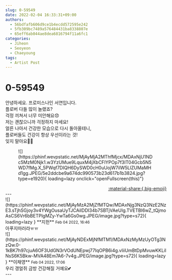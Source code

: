 ```yaml
---
slug: 0-59549
date: 2022-02-04 16:33:31+09:00
authors:
  - 56bdfafb606d9ce1b4ecdd572595e242
  - 5fb309bc7489a576484431ba8338807e
  - 65eff6ab044ae8dea6816794f11a6fc1
categories:
  - Jiheon
  - Seoyeon
  - Chaeyoung
tags:
  - Artist Post
---
```


# 0-59549

<div class="post-container" markdown="1">
<div class="content-container md-sidebar__scrollwrap" markdown="1">

안녕하세요. 프로미스나인 서연입니다.<br>플로버 다들 많이 놀랬죠? <br>걱정 끼쳐서 너무 미안해요😞<br>저는 괜찮으니까 걱정하지 마세요!<br>얼른 나아서 건강한 모습으로 다시 돌아올테니,<br>플로버들도 건강이 항상 우선이라는 것!<br>잊지 말아요🙂🤙
<figure markdown="1">
![](https://phinf.wevpstatic.net/MjAyMjA2MThfMjcx/MDAxNjU1NDc5MzM0Njk1.w3YzUMue9LquxM4jXbCFlYPOp7f3IT04Gcb5N5WD7fMg.X_5PWqf7DIQH6DySWD0cH0uUojW7iIW5LlZUMaMHd1gg.JPEG/5e2ddcbe9a674dc990573b23d617b1b3824.jpg?type=e1920){ loading=lazy onclick="openFullscreen(this)"}
</figure>


</div>
</div>

<div style="text-align: right;" markdown="1">
<a href="https://weverse.io/fromis9/artist/0-59549" style="text-align: right;">:material-share:{.big-emoji}</a>
</div>
---

<div class="comments-container md-sidebar__scrollwrap" markdown="1">
<div class="comment" markdown="1">
<div class='id-container' markdown="1">
![](https://phinf.wevpstatic.net/MjAyMzA2MjZfMTQw/MDAxNjg3NzQ3NzE2NzE3.sTjhSGjoy3v4YWgOusaUyTJCAiIDDI34b7SBTjVAeUIg.TVETBI6wZ_tQjmoAsCS6Vr6bBETPlgMZy-YwTa6Gs0wg.JPEG/image.jpg?type=s72){ loading=lazy }
**<span class="artist">지헌</span>** <small>Feb 04 2022, 16:46</small><br>
</div>
<div class='comment-body' markdown="1">
아푸지마러라ㅠㅠ
</div>
</div>
<div class="comment" markdown="1">
<div class='id-container' markdown="1">
![](https://phinf.wevpstatic.net/MjAyNDExMjNfMTM1/MDAxNzMyMzUyOTg3NzQw.0-1kBK7h97cjuA6OF3UdGN3rVOdUNEpwj77IqOPB6i4g.vliiUmBtDpMvuwKKLiINsS6K5Bkw-MVA48Em7A6-7v4g.JPEG/image.jpg?type=s72){ loading=lazy }
**<span class="artist">이채영</span>** <small>Feb 04 2022, 17:06</small><br>
</div>
<div class='comment-body' markdown="1">
우리 갱얼쥐 금방 건강해질 거예요💕
</div>
</div>
</div>
---
